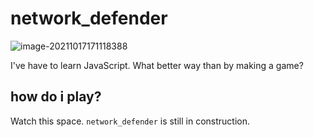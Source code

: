 # network_defender

![image-20211017171118388](/home/aidan/.config/Typora/typora-user-images/image-20211017171118388.png)



I've have to learn JavaScript. What better way than by making a game? 



## how do i play? 

Watch this space. `network_defender` is still in construction.